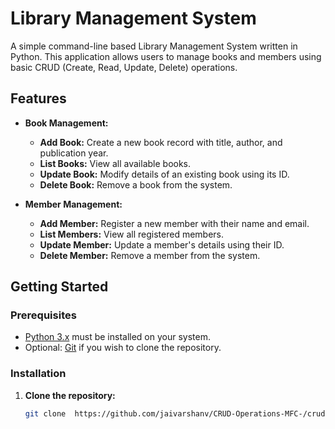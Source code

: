 # Library Management System

A simple command-line based Library Management System written in Python. This application allows users to manage books and members using basic CRUD (Create, Read, Update, Delete) operations.

## Features

- **Book Management:**
  - **Add Book:** Create a new book record with title, author, and publication year.
  - **List Books:** View all available books.
  - **Update Book:** Modify details of an existing book using its ID.
  - **Delete Book:** Remove a book from the system.

- **Member Management:**
  - **Add Member:** Register a new member with their name and email.
  - **List Members:** View all registered members.
  - **Update Member:** Update a member's details using their ID.
  - **Delete Member:** Remove a member from the system.

## Getting Started

### Prerequisites

- [Python 3.x](https://www.python.org/downloads/) must be installed on your system.
- Optional: [Git](https://git-scm.com/downloads) if you wish to clone the repository.

### Installation

1. **Clone the repository:**
   ```bash
   git clone  https://github.com/jaivarshanv/CRUD-Operations-MFC-/crud.py.git
